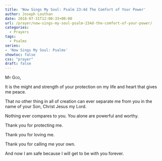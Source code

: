 ```yaml
---
title: 'Now Sings My Soul: Psalm 23:4d The Comfort of Your Power'
author: Joseph Louthan
date: 2018-07-31T12:00:33+00:00
url: /prayer/now-sings-my-soul-psalm-234d-the-comfort-of-your-power/
categories:
  - Prayers
tags:
  - Psalms
series:
- 'Now Sings My Soul: Psalms'
showtoc: false
css: "prayer"
draft: false
---
```

<div style="font-variant: small-caps;">
  My God,
</div>

It is the might and strength of your protection on my life and heart that gives me peace.

That no other thing in all of creation can ever separate me from you in the name of your Son, Christ Jesus my Lord.

Nothing ever compares to you. You alone are powerful and worthy.

Thank you for protecting me.

Thank you for loving me.

Thank you for calling me your own.

And now I am safe because I will get to be with you forever.
